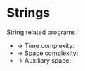 # Strings
String related programs

 * -> Time complexity:	
 * -> Space complexity:	
 * -> Auxiliary space: 
 
###